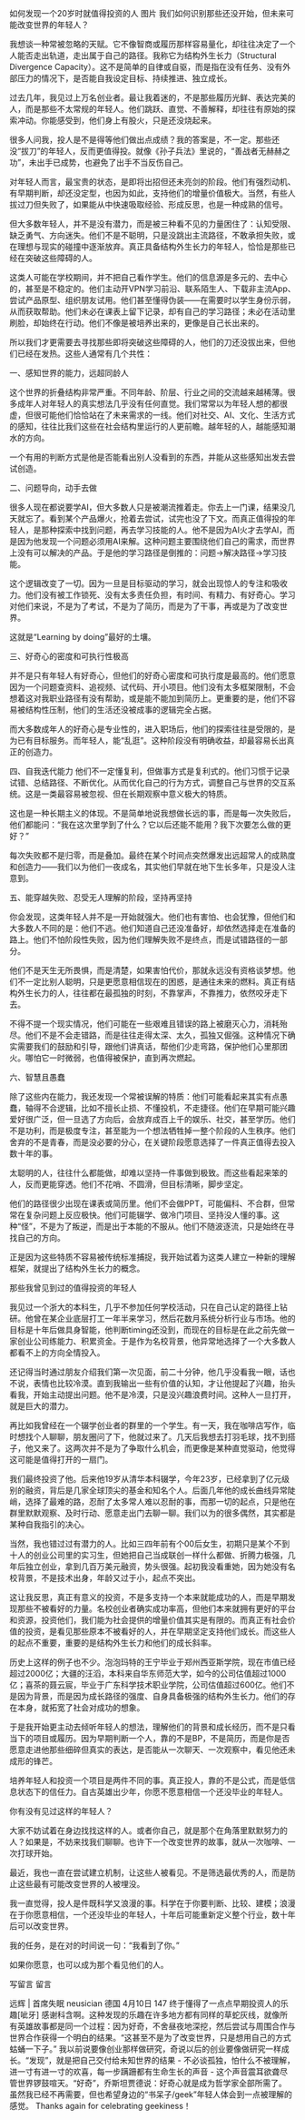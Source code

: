 如何发现一个20岁时就值得投资的人
图片
我们如何识别那些还没开始，但未来可能改变世界的年轻人？

我想谈一种常被忽略的天赋。它不像智商或履历那样容易量化，却往往决定了一个人能否走出轨道，走出属于自己的路径。我称它为结构外生长力（Structural Divergence Capacity）。这不是简单的自律或自驱，而是指在没有任务、没有外部压力的情况下，是否能自我设定目标、持续推进、独立成长。

过去几年，我见过上万名创业者。最让我着迷的，不是那些履历光鲜、表达完美的人，而是那些不太常规的年轻人。他们跳跃、直觉、不善解释，却往往有原始的探索冲动。你能感受到，他们身上有股火，只是还没烧起来。

很多人问我，投人是不是得等他们做出点成绩？我的答案是，不一定。那些还没“拔刀”的年轻人，反而更值得投。就像《孙子兵法》里说的，“善战者无赫赫之功”，未出手已成势，也避免了出手不当反伤自己。

对年轻人而言，最宝贵的状态，是即将出招但还未亮剑的阶段。他们有强烈动机、有早期判断，却还没定型，也因为如此，支持他们的增量价值极大。当然，有些人拔过刀但失败了，如果能从中快速吸取经验、形成反思，也是一种成熟的信号。

但大多数年轻人，并不是没有潜力，而是被三种看不见的力量困住了：认知受限、缺乏勇气、方向迷失。他们不是不聪明，只是没跳出主流路径，不敢承担失败，或在理想与现实的碰撞中逐渐放弃。真正具备结构外生长力的年轻人，恰恰是那些已经在突破这些障碍的人。

这类人可能在学校期间，并不把自己看作学生。他们的信息源是多元的、去中心的，甚至是不稳定的。他们主动开VPN学习前沿、联系陌生人、下载非主流App、尝试产品原型、组织朋友试用。他们甚至懂得伪装——在需要时以学生身份示弱，从而获取帮助。他们未必在课表上留下记录，却有自己的学习路径；未必在活动里刷脸，却始终在行动。他们不像是被培养出来的，更像是自己长出来的。



所以我们才更需要去寻找那些即将突破这些障碍的人，他们的刀还没拔出来，但他们已经在发热。这些人通常有几个共性：

一、感知世界的能力，远超同龄人

这个世界的折叠结构非常严重。不同年龄、阶层、行业之间的交流越来越稀薄。很多成年人对年轻人的真实想法几乎没有任何直觉。我们常常以为年轻人想的都很虚，但很可能他们恰恰站在了未来需求的一线。他们对社交、AI、文化、生活方式的感知，往往比我们这些在社会结构里运行的人更前瞻。越年轻的人，越能感知潮水的方向。

一个有用的判断方式是他是否能看出别人没看到的东西，并能从这些感知出发去尝试创造。

二、问题导向，动手去做

很多人现在都说要学AI，但大多数人只是被潮流推着走。你去上一门课，结果没几天就忘了。看到某个产品爆火，抢着去尝试，试完也没了下文。而真正值得投的年轻人，是那种探索中找到问题，再去学习技能的人。他不是因为AI火才去学AI，而是因为他发现一个问题必须用AI来解。这种问题主要围绕他们自己的需求，而世界上没有可以解决的产品。于是他的学习路径是倒推的：问题→解决路径→学习技能。

这个逻辑改变了一切。因为一旦是目标驱动的学习，就会出现惊人的专注和吸收力。他们没有被工作锁死、没有太多责任负担，有时间、有精力、有好奇心。学习对他们来说，不是为了考试，不是为了简历，而是为了干事，再或是为了改变世界。

这就是“Learning by doing”最好的土壤。

三、好奇心的密度和可执行性极高

并不是只有年轻人有好奇心，但他们的好奇心密度和可执行度是最高的。他们愿意因为一个问题查资料、追视频、试代码、开小项目。他们没有太多框架限制，不会想着这对我职业路径有没有帮助，或是能不能加到简历上。更重要的是，他们不容易被结构性压制，他们的生活还没被成事的逻辑完全占据。

而大多数成年人的好奇心是专业性的，进入职场后，他们的探索往往是受限的，是为已有目标服务。而年轻人，能“乱逛”。这种阶段没有明确收益，却最容易长出真正的创造力。

四、自我迭代能力
他们不一定懂复利，但做事方式是复利式的。他们习惯于记录试错、总结路径、不断优化。从而优化自己的行为方式，调整自己与世界的交互系统。这是一类最容易被忽视、但在长期观察中意义极大的特质。

这也是一种长期主义的体现。不是简单地说我想做长远的事，而是每一次失败后，他们都能问：“我在这次里学到了什么？它以后还能不能用？我下次要怎么做的更好？”

每次失败都不是归零，而是叠加。最终在某个时间点突然爆发出远超常人的成熟度和创造力——我们以为他们一夜成名，其实他们早就在地下生长多年，只是没人注意到。

五、能穿越失败、忍受无人理解的阶段，坚持再坚持

你会发现，这类年轻人并不是一开始就强大。他们也有害怕、也会犹豫，但他们和大多数人不同的是：他们不逃。他们知道自己还没准备好，却依然选择走在准备的路上。他们不怕阶段性失败，因为他们理解失败不是终点，而是试错路径的一部分。

他们不是天生无所畏惧，而是清楚，如果害怕代价，那就永远没有资格谈梦想。他们不一定比别人聪明，只是更愿意相信现在的困惑，是通往未来的燃料。真正有结构外生长力的人，往往都在最孤独的时刻，不靠掌声，不靠推力，依然咬牙走下去。

不得不提一个现实情况，他们可能在一些艰难且错误的路上被磨灭心力，消耗殆尽。他们不是不会走错路，而是往往走得太深、太久，孤独又倔强。这种情况下确实需要我们的鼓励和引导，跟他们讲真话，帮他们少走弯路，保护他们心里那团火。哪怕它一时微弱，也值得被保护，直到再次燃起。

六、智慧且愚蠢

除了这些内在能力，我还发现一个常被误解的特质：他们可能看起来其实有点愚蠢，轴得不合逻辑，比如不擅长止损、不懂投机，不走捷径。他们在早期可能兴趣爱好很广泛，但一旦选了方向后，会放弃成百上千的娱乐、社交，甚至学历。他们不是功利，而是极度专注，甚至能为一个想法牺牲掉一整个阶段的人生秩序。他们舍弃的不是青春，而是没必要的分心，在关键阶段愿意选择了一件真正值得去投入数十年的事。

太聪明的人，往往什么都能做，却难以坚持一件事做到极致。而这些看起来笨的人，反而更能穿透。他们不花哨、不圆滑，但目标清晰，脚步坚定。

他们的路径很少出现在课表或简历里。他们不会做PPT，可能偏科、不合群，但常常在复杂问题上反应极快。他们可能辍学、做冷门项目、坚持没人懂的事。这种“怪”，不是为了叛逆，而是出于本能的不服从。他们不随波逐流，只是始终在寻找自己的方向。



正是因为这些特质不容易被传统标准捕捉，我开始试着为这类人建立一种新的理解框架，就提出了结构外生长力的概念。



那些我曾见到过的值得投资的年轻人

我见过一个浙大的本科生，几乎不参加任何学校活动，只在自己认定的路径上钻研。他曾在某企业底层打工一年半来学习，然后花数月系统分析行业与市场。他的目标是十年后做具身智能，他判断timing还没到，而现在的目标是在此之前先做一家创业公司练能力、积累资金。于是作为名校背景，他异常地选择了一个大多数人都看不上的方向全情投入。

还记得当时通过朋友介绍我们第一次见面，前二十分钟，他几乎没看我一眼，话也不说，表情也比较冷漠。直到我输出一些有价值的认知，才让他提起了兴趣，抬头看我，开始主动提出问题。他不是冷漠，只是没兴趣浪费时间。这种人一旦打开，就是巨大的潜力。

再比如我曾经在一个辍学创业者的群里的一个学生。有一天，我在咖啡店写作，临时想找个人聊聊，朋友圈问了下，他就过来了。几天后我想去打羽毛球，找不到搭子，他又来了。这两次并不是为了争取什么机会，而更像是某种直觉驱动，他觉得这可能是值得打开的一扇门。

我们最终投资了他。后来他19岁从清华本科辍学，今年23岁，已经拿到了亿元级别的融资，背后是几家全球顶尖的基金和知名个人。后面几年他的成长曲线异常陡峭，选择了最难的路，忍耐了太多常人难以忍耐的事，而那一切的起点，只是他在群里默默观察、及时行动、愿意走出门去聊一聊。我们以为的很多偶然，其实都是某种自我指引的决心。

当然，我也错过过有潜力的人。比如三四年前有个00后女生，初期只是某个不到十人的创业公司里的实习生，但她把自己当成联创一样什么都做、折腾力极强，几年后独立创业，拿到几百万美元融资，势头很强。起初我没看重她，因为她没有名校背景，不是技术出身，年龄又过于小，起点不突出。

这让我反思，真正有意义的投资，不是多支持一个本来就能成功的人，而是早期发现那些不被看好的力量。名校创业者确实成功率高，但他们本来就拥有更好的平台和资源，投资他们，我们能为社会提供的增量价值其实是有限的。而真正有社会价值的投资，是看见那些原本不被看好的人，并在早期坚定支持他们成长。而这些人的起点不重要，重要的是结构外生长力和他们的成长斜率。

历史上这样的例子也不少。泡泡玛特的王宁毕业于郑州西亚斯学院，现在市值已经超过2000亿；大疆的汪滔，本科来自华东师范大学，如今的公司估值超过1000亿；喜茶的聂云宸，毕业于广东科学技术职业学院，公司估值超过600亿。他们不是因为背景，而是因为成长路径的强度、自身具备极强的结构外生长力。他们的存在本身，就拓宽了社会对成功的想象。

于是我开始更主动去倾听年轻人的想法，理解他们的背景和成长经历，而不是只看当下的项目或履历。因为早期判断一个人，靠的不是BP，不是简历，而是你是否愿意走进他那些细碎但真实的表达，是否能从一次聊天、一次观察中，看见他还未成形的锋芒。

培养年轻人和投资一个项目是两件不同的事。真正投人，靠的不是公式，而是低信息状态下的信任力。自古英雄出少年，你愿不愿意相信一个还没毕业的年轻人。


你有没有见过这样的年轻人？

大家不妨试着在身边找找这样的人。或者你自己，就是那个在角落里默默努力的人？如果是，不妨来找我们聊聊。也许下一个改变世界的故事，就从一次咖啡、一次打球开始。

最近，我也一直在尝试建立机制，让这些人被看见。不是筛选最优秀的人，而是防止这些最有可能改变世界的人被埋没。

我一直觉得，投人是件既科学又浪漫的事。科学在于你要判断、比较、建模；浪漫在于你愿意相信，一个还没毕业的年轻人，十年后可能重新定义整个行业，数十年后可以改变世界。

我的任务，是在对的时间说一句：“我看到了你。”

如果你愿意，也可以成为那个看见他们的人。




写留言
留言

远辉 | 首席失眠 neusician
德国
4月10日
147
终于懂得了一点点早期投资人的乐趣[呲牙] 感谢科含啊。这种发现的乐趣在许多地方都有同样的草蛇灰线，就像所有英雄故事都是同一个过程：因为好奇，不舍昼夜地深挖，然后尝试与周围合作与世界合作获得一个明白的结果。“这甚至不是为了改变世界，只是想用自己的方式蛄蛹一下子。” 我以前说要像创业那样做研究，奇说以后的创业要像做研究一样成长。“发现”，就是把自己交付给未知世界的结果 - 不必谈孤独，怕什么不被理解，进一寸有进一寸的欢喜，每一步蹒跚都有生命生长的声音 - 这个声音震耳欲聋尽管世界锣鼓喧天。“好奇”，乔斯坦贾德说：好奇心就是成为哲学家全部所需了。 虽然我已经不再需要，但也希望身边的“书呆子/geek”年轻人体会到一点被理解的感觉。 Thanks again for celebrating geekiness！